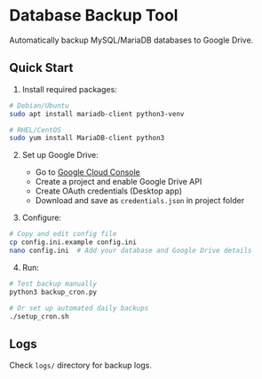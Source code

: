 # Database Backup Tool

Automatically backup MySQL/MariaDB databases to Google Drive.

## Quick Start

1. Install required packages:

```bash
# Debian/Ubuntu
sudo apt install mariadb-client python3-venv

# RHEL/CentOS
sudo yum install MariaDB-client python3
```

2. Set up Google Drive:

   - Go to [Google Cloud Console](https://console.cloud.google.com)
   - Create a project and enable Google Drive API
   - Create OAuth credentials (Desktop app)
   - Download and save as `credentials.json` in project folder

3. Configure:

```bash
# Copy and edit config file
cp config.ini.example config.ini
nano config.ini  # Add your database and Google Drive details
```

4. Run:

```bash
# Test backup manually
python3 backup_cron.py

# Or set up automated daily backups
./setup_cron.sh
```

## Logs

Check `logs/` directory for backup logs.
